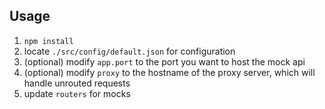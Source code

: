 ## Usage

1.  `npm install`
2.  locate `./src/config/default.json` for configuration
3.  (optional) modify `app.port` to the port you want to host the mock api
4.  (optional) modify `proxy` to the hostname of the proxy server, which will handle unrouted requests
5.  update `routers` for mocks
